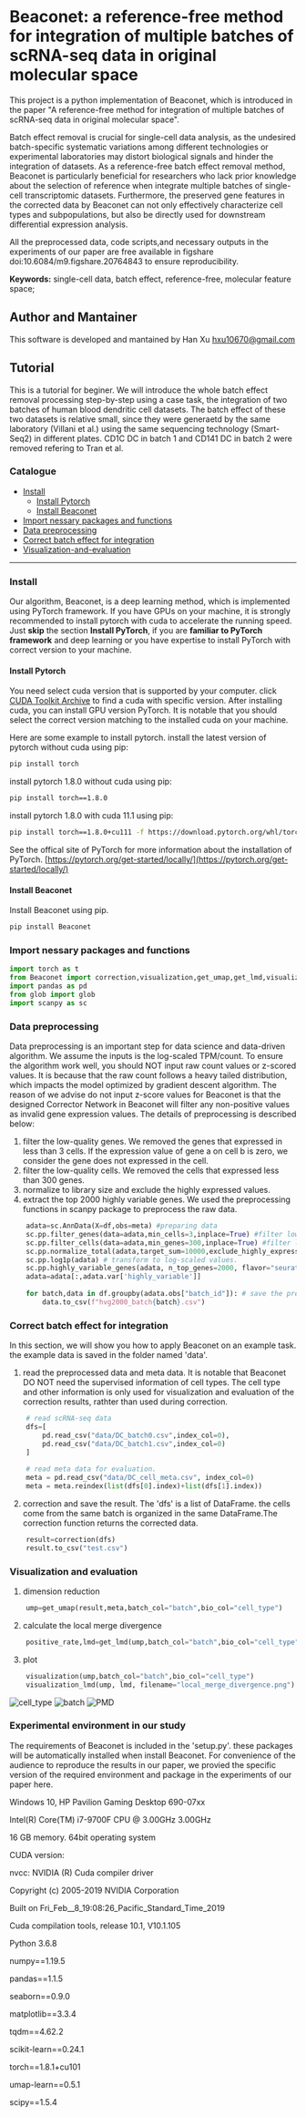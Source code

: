 Beaconet: a reference-free method for integration of multiple batches of scRNA-seq data in original molecular space
===========================
This project is a python implementation of Beaconet, which is introduced in the paper "A reference-free method for integration of multiple batches of scRNA-seq data in original molecular space".

Batch effect removal is crucial for single-cell data analysis, as the undesired batch-specific systematic variations among different technologies or experimental laboratories may distort biological signals and hinder the integration of datasets. As a reference-free batch effect removal method, Beaconet is particularly beneficial for researchers who lack prior knowledge about the selection of reference when integrate multiple batches of single-cell transcriptomic datasets. Furthermore, the preserved gene features in the corrected data by Beaconet can not only effectively characterize cell types and subpopulations, but also be directly used for downstream differential expression analysis.

All the preprocessed data, code scripts,and necessary outputs in the experiments of our paper are free available in figshare doi:10.6084/m9.figshare.20764843 to ensure reproducibility.

**Keywords:** single-cell data, batch effect, reference-free, molecular feature space;

## Author and Mantainer
This software is developed and mantained by Han Xu <hxu10670@gmail.com>

## Tutorial
This is a tutorial for beginer. We will introduce the whole batch effect removal processing step-by-step using a case task, the integration of two batches of human blood dendritic cell datasets. The batch effect of these two datasets is relative small, since they were generaetd by the same laboratory (Villani et al.) using the same sequencing technology (Smart-Seq2) in different plates. CD1C DC in batch 1 and CD141 DC in batch 2 were removed refering to Tran et al.

### Catalogue
* [Install](#Install)
    * [Install Pytorch](#Install-Pytorch)
    * [Install Beaconet](#Install-Beaconet)
* [Import nessary packages and functions](#Import-nessary-packages-and-functions)
* [Data preprocessing](#Data-preprocessing)
* [Correct batch effect for integration](#Correct-batch-effect-for-integration)
* [Visualization-and-evaluation](#Visualization-and-evaluation)
---------

### Install
Our algorithm, Beaconet, is a deep learning method, which is implemented using PyTorch framework.
If you have GPUs on your machine, it is strongly recommended to install pytorch with cuda to accelerate the running speed.
Just **skip** the section **Install PyTorch**, if you are **familiar to PyTorch framework** and deep learning or you have expertise to install PyTorch with correct version to your machine.

#### Install Pytorch

You need select cuda version that is supported by your computer. click [CUDA Toolkit Archive](https://developer.nvidia.com/cuda-toolkit-archive) to find a cuda with specific version.
After installing cuda, you can install GPU version PyTorch. It is notable that you should select the correct version matching to the installed cuda on your machine.

Here are some example to install pytorch.
install the latest version of pytorch without cuda using pip:
```Bash
pip install torch
```

install pytorch 1.8.0 without cuda using pip:
```Bash
pip install torch==1.8.0
```

install pytorch 1.8.0 with cuda 11.1 using pip:
```Bash
pip install torch==1.8.0+cu111 -f https://download.pytorch.org/whl/torch_stable.html
```

See the offical site of PyTorch for more information about the installation of PyTorch.
[https://pytorch.org/get-started/locally/](https://pytorch.org/get-started/locally/)

#### Install Beaconet

Install Beaconet using pip.
```Bash
pip install Beaconet
```

### Import nessary packages and functions
```python
import torch as t
from Beaconet import correction,visualization,get_umap,get_lmd,visualization_lmd
import pandas as pd
from glob import glob
import scanpy as sc
```

### Data preprocessing
Data preprocessing is an important step for data science and data-driven algorithm.
We assume the inputs is the log-scaled TPM/count. To ensure the algorithm work well, you should NOT input raw count values or z-scored values. It is because that the raw count follows a heavy tailed distribution, which impacts the model optimized by gradient descent algorithm. The reason of we advise do not input z-score values for Beaconet is that the designed Corrector Network in Beaconet will filter any non-positive values as invalid gene expression values.
The details of preprocessing is described below:
1. filter the low-quality genes. We removed the genes that expressed in less than 3 cells. If the expression value of gene a on cell b is zero, we consider the gene does not expressed in the cell.
2. filter the low-quality cells. We removed the cells that expressed less than 300 genes.
3. normalize to library size and exclude the highly expressed values.
4. extract the top 2000 highly variable genes.
We used the preprocessing functions in scanpy package to preprocess the raw data.

```python
    adata=sc.AnnData(X=df,obs=meta) #preparing data
    sc.pp.filter_genes(data=adata,min_cells=3,inplace=True) #filter low-quality genes
    sc.pp.filter_cells(data=adata,min_genes=300,inplace=True) #filter low-quality cells
    sc.pp.normalize_total(adata,target_sum=10000,exclude_highly_expressed=True,inplace=True) # normalize for the library size
    sc.pp.log1p(adata) # transform to log-scaled values.
    sc.pp.highly_variable_genes(adata, n_top_genes=2000, flavor="seurat", batch_key="batch") #select top 2000 HVGs
    adata=adata[:,adata.var['highly_variable']]
    
    for batch,data in df.groupby(adata.obs["batch_id"]): # save the preprocessed data
    	data.to_csv(f"hvg2000_batch{batch}.csv")
```

### Correct batch effect for integration
In this section, we will show you how to apply Beaconet on an example task.
the example data is saved in the folder named 'data'.

1. read the preprocessed data and meta data. It is notable that Beaconet DO NOT need the supervised information of cell types. The cell type and other information is only used for visualization and evaluation of the correction results, rathter than used during correction.
```python
    # read scRNA-seq data
    dfs=[
        pd.read_csv("data/DC_batch0.csv",index_col=0),
        pd.read_csv("data/DC_batch1.csv",index_col=0)
    ]
    
    # read meta data for evaluation.
    meta = pd.read_csv("data/DC_cell_meta.csv", index_col=0)
    meta = meta.reindex(list(dfs[0].index)+list(dfs[1].index))
```
2. correction and save the result. The 'dfs' is a list of DataFrame. the cells come from the same batch is organized in the same DataFrame.The correction function returns the corrected data.
```python
    result=correction(dfs)
    result.to_csv("test.csv")
```
### Visualization and evaluation
1. dimension reduction
```python
    ump=get_umap(result,meta,batch_col="batch",bio_col="cell_type")
```
2. calculate the local merge divergence
```python
    positive_rate,lmd=get_lmd(ump,batch_col="batch",bio_col="cell_type")
```
3. plot
```python
    visualization(ump,batch_col="batch",bio_col="cell_type")
    visualization_lmd(ump, lmd, filename="local_merge_divergence.png")
```

![cell_type](https://github.com/xuxiaohan/Beaconet/blob/main/bio.png)
![batch](https://github.com/xuxiaohan/Beaconet/blob/main/batch.png)
![PMD](https://github.com/xuxiaohan/Beaconet/blob/main/local_merge_divergence.png)

### Experimental environment in our study

The requirements of Beaconet is included in the 'setup.py'. these packages will be automatically installed when install Beaconet.
For convenience of the audience to reproduce the results in our paper, we provied the specific version of the required environment and package in the experiments of our paper here.

Windows 10, HP Pavilion Gaming Desktop 690-07xx

Intel(R) Core(TM) i7-9700F CPU @ 3.00GHz 3.00GHz

16 GB memory. 64bit operating system

CUDA version:

nvcc: NVIDIA (R) Cuda compiler driver

Copyright (c) 2005-2019 NVIDIA Corporation

Built on Fri_Feb__8_19:08:26_Pacific_Standard_Time_2019

Cuda compilation tools, release 10.1, V10.1.105

Python 3.6.8

numpy==1.19.5

pandas==1.1.5

seaborn==0.9.0

matplotlib==3.3.4

tqdm==4.62.2

scikit-learn==0.24.1

torch==1.8.1+cu101

umap-learn==0.5.1

scipy==1.5.4

